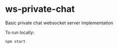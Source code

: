 # ws-private-chat

Basic private chat websocket server implementation

To run locally:
```
npm start
```